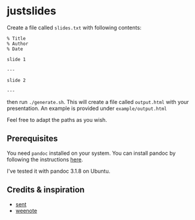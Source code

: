 # justslides

Create a file called `slides.txt` with following contents:

```
% Title
% Author
% Date

slide 1

---

slide 2

---

```

then run `./generate.sh`. This will create a file called `output.html` with your presentation. An example is provided under `example/output.html`

Feel free to adapt the paths as you wish.



## Prerequisites

You need `pandoc` installed on your system. You can install pandoc by following the instructions [here](https://pandoc.org/installing.html).

I've tested it with pandoc 3.1.8 on Ubuntu. 

## Credits & inspiration

- [sent](https://tools.suckless.org/sent/) 
- [weenote](https://github.com/jed/weenote) 